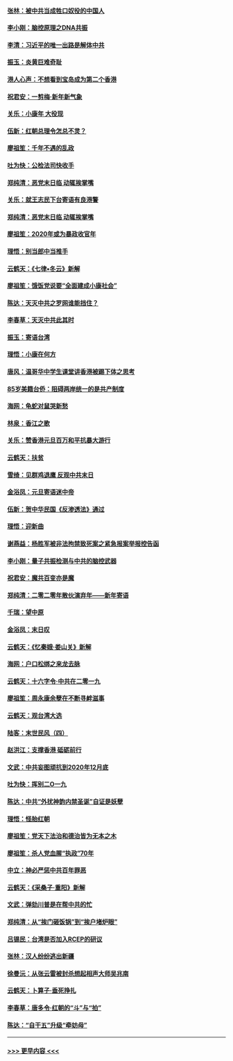 #### [张林：被中共当成牲口奴役的中国人](../pages/nsc993/n11782397.md?t=01110444) 
#### [李小刚：脑控原理之DNA共振](../pages/nsc993/n11780962.md?t=01110444) 
#### [李清：习近平的唯一出路是解体中共](../pages/nsc993/n11780866.md?t=01110444) 
#### [振玉：炎黄巨难奇耻](../pages/nsc993/n11779632.md?t=01110444) 
#### [港人心声：不想看到宝岛成为第二个香港](../pages/nsc993/n11778817.md?t=01110444) 
#### [祝君安：一剪梅‧新年新气象](../pages/nsc993/n11776340.md?t=01110444) 
#### [关乐：小康年 大役现](../pages/nsc993/n11774213.md?t=01110444) 
#### [伍新：红朝总理令怎总不灵？](../pages/nsc993/n11770813.md?t=01110444) 
#### [廖祖笙：千年不遇的乱政](../pages/nsc993/n11770373.md?t=01110444) 
#### [吐为快：公检法司快收手](../pages/nsc993/n11770359.md?t=01110444) 
#### [郑纯清：恶党末日临 动辄挨掌嘴](../pages/nsc993/n11769912.md?t=01110444) 
#### [关乐：就王志民下台寄语有良港警](../pages/nsc993/n11769903.md?t=01110444) 
#### [郑纯清：恶党末日临 动辄挨掌嘴](../pages/nsc993/n11769356.md?t=01110444) 
#### [廖祖笙：2020年或为暴政收官年](../pages/nsc993/n11768216.md?t=01110444) 
#### [理悟：别当郎中当推手](../pages/nsc993/n11768243.md?t=01110444) 
#### [云鹤天：《七律▪冬云》新解](../pages/nsc993/n11768204.md?t=01110444) 
#### [廖祖笙：饿饭党说要“全面建成小康社会”](../pages/nsc993/n11767482.md?t=01110444) 
#### [陈达：天灭中共之罗网谁能挡住？](../pages/nsc993/n11767465.md?t=01110444) 
#### [李春草：天灭中共此其时](../pages/nsc993/n11767452.md?t=01110444) 
#### [振玉：寄语台湾](../pages/nsc993/n11767432.md?t=01110444) 
#### [理悟：小康在何方](../pages/nsc993/n11767394.md?t=01110444) 
#### [唐风：温哥华中学生课堂讲香港被踢下体之思考](../pages/nsc993/n11766848.md?t=01110444) 
#### [85岁美籍台侨：阻碍两岸统一的是共产制度](../pages/nsc993/n11765043.md?t=01110444) 
#### [海网：龟蛇对鼠哭新愁](../pages/nsc993/n11764895.md?t=01110444) 
#### [林泉：香江之歌](../pages/nsc993/n11764415.md?t=01110444) 
#### [关乐：赞香港元旦百万和平抗暴大游行](../pages/nsc993/n11764382.md?t=01110444) 
#### [云鹤天：扶贫](../pages/nsc993/n11764245.md?t=01110444) 
#### [雪绮：见群鸡退鹰  反观中共末日](../pages/nsc993/n11762112.md?t=01110444) 
#### [金浴凤：元旦寄语迷中帝](../pages/nsc993/n11761788.md?t=01110444) 
#### [伍新：贺中华民国《反渗透法》通过](../pages/nsc993/n11761994.md?t=01110444) 
#### [理悟：迎新曲](../pages/nsc993/n11761152.md?t=01110444) 
#### [谢燕益：杨胜军被非法拘禁致死案之紧急报案举报控告函](../pages/nsc993/n11756134.md?t=01110444) 
#### [李小刚：量子共振检测与中共的脑控武器](../pages/nsc993/n11754518.md?t=01110444) 
#### [祝君安：魔共百变亦是魔](../pages/nsc993/n11754469.md?t=01110444) 
#### [郑纯清：二零二零年散伙演弃年——新年寄语](../pages/nsc993/n11754195.md?t=01110444) 
#### [千瑞：望中原](../pages/nsc993/n11754159.md?t=01110444) 
#### [金浴凤：末日叹](../pages/nsc993/n11752359.md?t=01110444) 
#### [云鹤天：《忆秦娥‧娄山关》新解](../pages/nsc993/n11752348.md?t=01110444) 
#### [海网：户口松绑之来龙去脉](../pages/nsc993/n11752328.md?t=01110444) 
#### [云鹤天：十六字令‧中共在二零一九](../pages/nsc993/n11752305.md?t=01110444) 
#### [廖祖笙：周永康余孽在不断寻衅滋事](../pages/nsc993/n11751013.md?t=01110444) 
#### [云鹤天：观台湾大选](../pages/nsc993/n11751007.md?t=01110444) 
#### [陆客：末世民风（四）](../pages/nsc993/n11749203.md?t=01110444) 
#### [赵洪江：支撑香港 砥砺前行](../pages/nsc993/n11748482.md?t=01110444) 
#### [文武：中共妄图顽抗到2020年12月底](../pages/nsc993/n11748446.md?t=01110444) 
#### [吐为快：挥别二O一九](../pages/nsc993/n11748411.md?t=01110444) 
#### [陈达：中共“外扰神韵内禁圣诞”自证是妖孽](../pages/nsc993/n11748226.md?t=01110444) 
#### [理悟：怪胎红朝](../pages/nsc993/n11748206.md?t=01110444) 
#### [廖祖笙：党天下法治和德治皆为无本之木](../pages/nsc993/n11748135.md?t=01110444) 
#### [廖祖笙：杀人党血腥“执政”70年](../pages/nsc993/n11745144.md?t=01110444) 
#### [中立：神必严惩中共百年罪恶](../pages/nsc993/n11744970.md?t=01110444) 
#### [云鹤天：《采桑子‧重阳》新解](../pages/nsc993/n11744948.md?t=01110444) 
#### [文武：弹劾川普是在帮中共的忙](../pages/nsc993/n11744758.md?t=01110444) 
#### [郑纯清：从“挨门砸饭锅”到“挨户堵炉眼”](../pages/nsc993/n11744745.md?t=01110444) 
#### [吕锡民：台湾是否加入RCEP的研议](../pages/nsc993/n11744701.md?t=01110444) 
#### [张林：汉人纷纷逃出新疆](../pages/nsc993/n11743530.md?t=01110444) 
#### [徐曼沅：从张云雷被封杀想起相声大师吴兆南](../pages/nsc993/n11741816.md?t=01110444) 
#### [云鹤天：卜算子‧垂死挣扎](../pages/nsc993/n11739956.md?t=01110444) 
#### [李春草：唐多令‧红朝的“斗”与“拍”](../pages/nsc993/n11739830.md?t=01110444) 
#### [陈达：“自干五”升级“牵妨母”](../pages/nsc993/n11739724.md?t=01110444) 

----
#### [ >>> 更早内容 <<< ](../indexes/nsc993-earlier.md)
